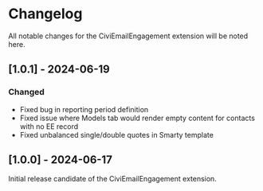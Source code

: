 # Changelog
All notable changes for the CiviEmailEngagement extension will be noted here.

## [1.0.1] - 2024-06-19

### Changed
- Fixed bug in reporting period definition
- Fixed issue where Models tab would render empty content for contacts with no EE record
- Fixed unbalanced single/double quotes in Smarty template

## [1.0.0] - 2024-06-17

Initial release candidate of the CiviEmailEngagement extension.
